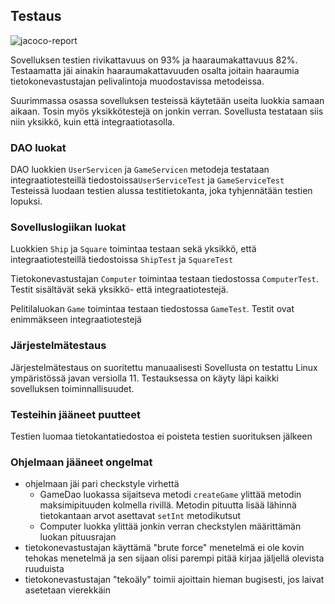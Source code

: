 ## Testaus

![jacoco-report](https://user-images.githubusercontent.com/52420413/146794202-5fd9b354-6607-4a46-9db1-97a6e48b1462.png)

Sovelluksen testien rivikattavuus on 93% ja haaraumakattavuus 82%. Testaamatta jäi ainakin haaraumakattavuuden osalta joitain haaraumia tietokonevastustajan pelivalintoja
muodostavissa metodeissa. 

Suurimmassa osassa sovelluksen testeissä käytetään useita luokkia samaan aikaan. Tosin myös yksikkötestejä on jonkin verran. Sovellusta testataan siis niin  yksikkö, kuin että integraatiotasolla. 

### DAO luokat
DAO luokkien `UserServicen` ja  `GameServicen` metodeja testataan integraatiotesteillä tiedostoissa`UserServiceTest` ja `GameServiceTest` 
Testeissä luodaan testien alussa testitietokanta, joka tyhjennätään testien lopuksi. 

### Sovelluslogiikan luokat

Luokkien `Ship` ja `Square` toimintaa testaan sekä yksikkö, että integraatiotesteillä tiedostoissa `ShipTest` ja `SquareTest`

Tietokonevastustajan `Computer` toimintaa testaan tiedostossa `ComputerTest`. Testit sisältävät sekä yksikkö- että integraatiotestejä.

Pelitilaluokan `Game` toimintaa testaan tiedostossa `GameTest`. Testit ovat enimmäkseen integraatiotestejä

### Järjestelmätestaus
Järjestelmätestaus on suoritettu manuaalisesti
Sovellusta on testattu Linux ympäristössä javan versiolla 11. Testauksessa on käyty läpi kaikki sovelluksen toiminnallisuudet. 
### Testeihin jääneet puutteet
Testien luomaa tietokantatiedostoa ei poisteta testien suorituksen jälkeen

### Ohjelmaan jääneet ongelmat
* ohjelmaan jäi pari checkstyle virhettä
  * GameDao luokassa sijaitseva metodi `createGame` ylittää metodin maksimipituuden kolmella rivillä. Metodin pituutta lisää lähinnä tietokantaan arvot asettavat `setInt` metodikutsut
  * Computer luokka ylittää jonkin verran checkstylen määrittämän luokan pituusrajan
* tietokonevastustajan käyttämä "brute force" menetelmä ei ole kovin tehokas menetelmä ja  sen sijaan olisi parempi pitää kirjaa jäljellä olevista ruuduista
* tietokonevastustajan "tekoäly" toimii ajoittain hieman bugisesti, jos laivat asetetaan vierekkäin

